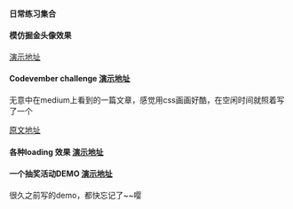 #### 日常练习集合

#### 模仿掘金头像效果 
[演示地址](https://iamlqyfly.github.io/daily-demo/animation/avatar.html)

#### Codevember challenge  [演示地址](https://iamlqyfly.github.io/daily-demo/animation/drawMouse.html) 
<p style="font-size: 14px">无意中在medium上看到的一篇文章，感觉用css画画好酷，在空闲时间就照着写了一个<p>

[原文地址](https://blog.prototypr.io/how-i-started-drawing-css-images-3fd878675c89)

####  各种loading 效果 [演示地址](https://iamlqyfly.github.io/daily-demo/animation/loading.html)

#### 一个抽奖活动DEMO [演示地址](https://iamlqyfly.github.io/daily-demo/animation/lottery.html)
<p style="font-size:14px">很久之前写的demo，都快忘记了~~嘤</pgit>
